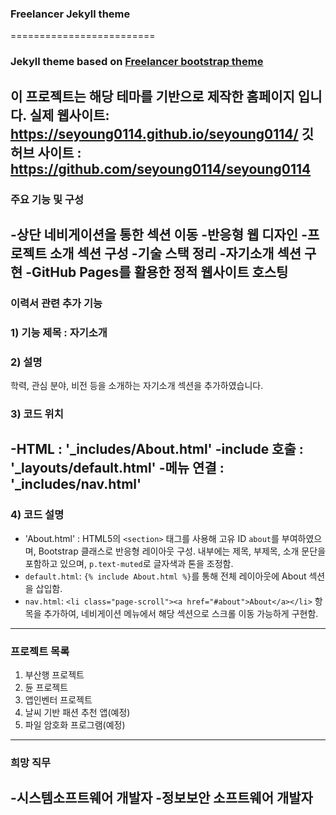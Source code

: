 
### Freelancer Jekyll theme  
=========================

### Jekyll theme based on [Freelancer bootstrap theme ](http://startbootstrap.com/template-overviews/freelancer/)
이 프로젝트는 해당 테마를 기반으로 제작한 홈페이지 입니다.
실제 웹사이트: https://seyoung0114.github.io/seyoung0114/
깃허브 사이트 : https://github.com/seyoung0114/seyoung0114
---

### 주요 기능 및 구성
-상단 네비게이션을 통한 섹션 이동
-반응형 웹 디자인
-프로젝트 소개 섹션 구성
-기술 스택 정리
-자기소개 섹션 구현
-GitHub Pages를 활용한 정적 웹사이트 호스팅
---

### 이력서 관련 추가 기능
### 1) 기능 제목 : 자기소개
### 2) 설명
학력, 관심 분야, 비전 등을 소개하는 자기소개 섹션을 추가하였습니다.

### 3) 코드 위치
-HTML : '_includes/About.html'
-include 호출 : '_layouts/default.html'
-메뉴 연결 : '_includes/nav.html'
---

### 4) 코드 설명
- 'About.html' : HTML5의 `<section>` 태그를 사용해 고유 ID `about`를 부여하였으며, Bootstrap 클래스로 반응형 레이아웃 구성. 내부에는 제목, 부제목, 소개 문단을 포함하고 있으며, `p.text-muted`로 글자색과 톤을 조정함.
- `default.html`: `{% include About.html %}`를 통해 전체 레이아웃에 About 섹션을 삽입함.
- `nav.html`: `<li class="page-scroll"><a href="#about">About</a></li>` 항목을 추가하여, 네비게이션 메뉴에서 해당 섹션으로 스크롤 이동 가능하게 구현함.
---

### 프로젝트 목록
1. 부산행 프로젝트
2. 듄 프로젝트
3. 앱인벤터 프로젝트
4. 날씨 기반 패션 추천 앱(예정)
5. 파일 암호화 프로그램(예정)
---

### 희망 직무
-시스템소프트웨어 개발자
-정보보안 소프트웨어 개발자
---
